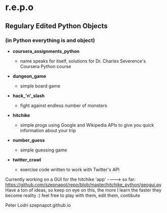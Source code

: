 # r.e.p.o
## Regulary Edited Python Objects
### (in Python everything is and object)

* **coursera_assignments_python**
  * name speaks for itself, solutions for Dr. Charles Severence's Coursera Python course

* **dungeon_game**
  * simple board game

* **hack_'n'_slash**
  * fight against endless number of monsters

* **hitchike**
  * simple progs using Google and Wikipedia APIs to give you quick information about your trip

* **number_guess**
  * simple guessing game

* **twitter_crawl**
  * exercise code written to work with Twitter's API


Currently working on a GUI for the hitchike 'app' ----> so far: https://github.com/szepnapot/repo/blob/master/hitchike_python/geogui.py
Have a ton of ideas, so keep on eye on this, the more I learn the faster they become reality :)
feel free to play with them, edit them, contibute


Peter Lodri
szepnapot.github.io
